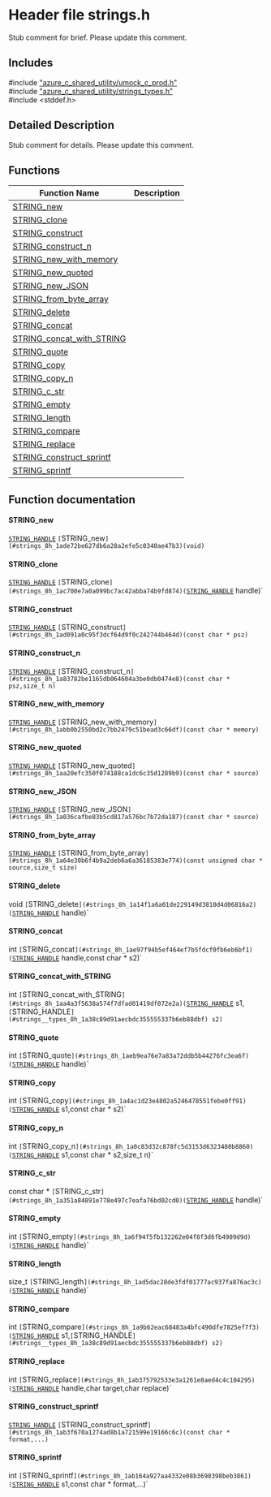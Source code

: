 # Header file strings.h 

Stub comment for brief. Please update this comment.

## Includes

\#include ["azure_c_shared_utility/umock_c_prod.h"](iot-c-ref-umock-c-prod-h.md)  
\#include ["azure_c_shared_utility/strings_types.h"](iot-c-ref-strings-types-h.md)  
\#include <stddef.h>  

## Detailed Description

Stub comment for details. Please update this comment.

## Functions

Function Name                  | Description                                
--------------------------------|---------------------------------------------
[STRING_new](./iot-c-ref-strings-h/string-new.md)            | 
[STRING_clone](./iot-c-ref-strings-h/string-clone.md)            | 
[STRING_construct](./iot-c-ref-strings-h/string-construct.md)            | 
[STRING_construct_n](./iot-c-ref-strings-h/string-construct-n.md)            | 
[STRING_new_with_memory](./iot-c-ref-strings-h/string-new-with-memory.md)            | 
[STRING_new_quoted](./iot-c-ref-strings-h/string-new-quoted.md)            | 
[STRING_new_JSON](./iot-c-ref-strings-h/string-new-json.md)            | 
[STRING_from_byte_array](./iot-c-ref-strings-h/string-from-byte-array.md)            | 
[STRING_delete](./iot-c-ref-strings-h/string-delete.md)            | 
[STRING_concat](./iot-c-ref-strings-h/string-concat.md)            | 
[STRING_concat_with_STRING](./iot-c-ref-strings-h/string-concat-with-string.md)            | 
[STRING_quote](./iot-c-ref-strings-h/string-quote.md)            | 
[STRING_copy](./iot-c-ref-strings-h/string-copy.md)            | 
[STRING_copy_n](./iot-c-ref-strings-h/string-copy-n.md)            | 
[STRING_c_str](./iot-c-ref-strings-h/string-c-str.md)            | 
[STRING_empty](./iot-c-ref-strings-h/string-empty.md)            | 
[STRING_length](./iot-c-ref-strings-h/string-length.md)            | 
[STRING_compare](./iot-c-ref-strings-h/string-compare.md)            | 
[STRING_replace](./iot-c-ref-strings-h/string-replace.md)            | 
[STRING_construct_sprintf](./iot-c-ref-strings-h/string-construct-sprintf.md)            | 
[STRING_sprintf](./iot-c-ref-strings-h/string-sprintf.md)            | 

## Function documentation

#### STRING_new 
[`STRING_HANDLE`](#strings__types_8h_1a38c89d91aecbdc355555337b6eb88dbf) `[`STRING_new`](#strings_8h_1ade72be627db6a28a2efe5c0340ae47b3)(void)`

#### STRING_clone 
[`STRING_HANDLE`](#strings__types_8h_1a38c89d91aecbdc355555337b6eb88dbf) `[`STRING_clone`](#strings_8h_1ac700e7a0a099bc7ac42abba74b9fd874)(`[`STRING_HANDLE`](#strings__types_8h_1a38c89d91aecbdc355555337b6eb88dbf) handle)`

#### STRING_construct 
[`STRING_HANDLE`](#strings__types_8h_1a38c89d91aecbdc355555337b6eb88dbf) `[`STRING_construct`](#strings_8h_1ad091a0c95f3dcf64d9f0c242744b464d)(const char * psz)`

#### STRING_construct_n 
[`STRING_HANDLE`](#strings__types_8h_1a38c89d91aecbdc355555337b6eb88dbf) `[`STRING_construct_n`](#strings_8h_1a83782be1165db064604a3be0db0474e8)(const char * psz,size_t n)`

#### STRING_new_with_memory 
[`STRING_HANDLE`](#strings__types_8h_1a38c89d91aecbdc355555337b6eb88dbf) `[`STRING_new_with_memory`](#strings_8h_1abb0b2550bd2c7bb2479c51bead3c66df)(const char * memory)`

#### STRING_new_quoted 
[`STRING_HANDLE`](#strings__types_8h_1a38c89d91aecbdc355555337b6eb88dbf) `[`STRING_new_quoted`](#strings_8h_1aa20efc350f074188ca1dc6c35d1289b9)(const char * source)`

#### STRING_new_JSON 
[`STRING_HANDLE`](#strings__types_8h_1a38c89d91aecbdc355555337b6eb88dbf) `[`STRING_new_JSON`](#strings_8h_1a036cafbe83b5cd817a576bc7b72da187)(const char * source)`

#### STRING_from_byte_array 
[`STRING_HANDLE`](#strings__types_8h_1a38c89d91aecbdc355555337b6eb88dbf) `[`STRING_from_byte_array`](#strings_8h_1a64e30b6f4b9a2deb6a6a36185383e774)(const unsigned char * source,size_t size)`

#### STRING_delete 
void `[`STRING_delete`](#strings_8h_1a14f1a6a01de229149d3810d4d06816a2)(`[`STRING_HANDLE`](#strings__types_8h_1a38c89d91aecbdc355555337b6eb88dbf) handle)`

#### STRING_concat 
int `[`STRING_concat`](#strings_8h_1ae97f94b5ef464ef7b5fdcf0fb6eb6bf1)(`[`STRING_HANDLE`](#strings__types_8h_1a38c89d91aecbdc355555337b6eb88dbf) handle,const char * s2)`

#### STRING_concat_with_STRING 
int `[`STRING_concat_with_STRING`](#strings_8h_1aa4a3f5638a574f7dfad01419df072e2a)(`[`STRING_HANDLE`](#strings__types_8h_1a38c89d91aecbdc355555337b6eb88dbf) s1,`[`STRING_HANDLE`](#strings__types_8h_1a38c89d91aecbdc355555337b6eb88dbf) s2)`

#### STRING_quote 
int `[`STRING_quote`](#strings_8h_1aeb9ea76e7a83a72ddb5b44276fc3ea6f)(`[`STRING_HANDLE`](#strings__types_8h_1a38c89d91aecbdc355555337b6eb88dbf) handle)`

#### STRING_copy 
int `[`STRING_copy`](#strings_8h_1a4ac1d23e4802a5246478551febe0ff91)(`[`STRING_HANDLE`](#strings__types_8h_1a38c89d91aecbdc355555337b6eb88dbf) s1,const char * s2)`

#### STRING_copy_n 
int `[`STRING_copy_n`](#strings_8h_1a0c83d32c878fc5d3153d6323480b8860)(`[`STRING_HANDLE`](#strings__types_8h_1a38c89d91aecbdc355555337b6eb88dbf) s1,const char * s2,size_t n)`

#### STRING_c_str 
const char * `[`STRING_c_str`](#strings_8h_1a351a84891e778e497c7eafa76bd02cd0)(`[`STRING_HANDLE`](#strings__types_8h_1a38c89d91aecbdc355555337b6eb88dbf) handle)`

#### STRING_empty 
int `[`STRING_empty`](#strings_8h_1a6f94f5fb132262e04f8f3d6fb4909d9d)(`[`STRING_HANDLE`](#strings__types_8h_1a38c89d91aecbdc355555337b6eb88dbf) handle)`

#### STRING_length 
size_t `[`STRING_length`](#strings_8h_1ad5dac28de3fdf01777ac937fa876ac3c)(`[`STRING_HANDLE`](#strings__types_8h_1a38c89d91aecbdc355555337b6eb88dbf) handle)`

#### STRING_compare 
int `[`STRING_compare`](#strings_8h_1a9b62eac68483a4bfc490dfe7825ef7f3)(`[`STRING_HANDLE`](#strings__types_8h_1a38c89d91aecbdc355555337b6eb88dbf) s1,`[`STRING_HANDLE`](#strings__types_8h_1a38c89d91aecbdc355555337b6eb88dbf) s2)`

#### STRING_replace 
int `[`STRING_replace`](#strings_8h_1ab375792533e3a1261e8aed4c4c104295)(`[`STRING_HANDLE`](#strings__types_8h_1a38c89d91aecbdc355555337b6eb88dbf) handle,char target,char replace)`

#### STRING_construct_sprintf 
[`STRING_HANDLE`](#strings__types_8h_1a38c89d91aecbdc355555337b6eb88dbf) `[`STRING_construct_sprintf`](#strings_8h_1ab3f670a1274ad8b1a721599e19166c6c)(const char * format,...)`

#### STRING_sprintf 
int `[`STRING_sprintf`](#strings_8h_1ab164a927aa4332e08b3698398beb3861)(`[`STRING_HANDLE`](#strings__types_8h_1a38c89d91aecbdc355555337b6eb88dbf) s1,const char * format,...)`

